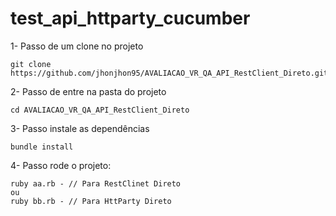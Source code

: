 # test_api_httparty_cucumber

1- Passo de um clone no projeto

```
git clone https://github.com/jhonjhon95/AVALIACAO_VR_QA_API_RestClient_Direto.git
```

2- Passo de entre na pasta do projeto

```
cd AVALIACAO_VR_QA_API_RestClient_Direto
```

3- Passo instale as dependências

```
bundle install
```


4- Passo rode o projeto:

```
ruby aa.rb - // Para RestClinet Direto
ou 
ruby bb.rb - // Para HttParty Direto
